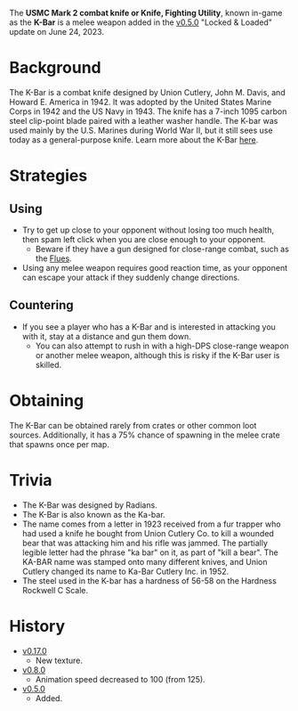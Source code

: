 The **USMC Mark 2 combat knife or Knife, Fighting Utility**, known in-game as the **K-Bar** is a melee weapon added in the [v0.5.0](https://github.com/HasangerGames/suroi/releases/tag/v0.5.0) "Locked & Loaded" update on June 24, 2023.

# Background

The K-Bar is a combat knife designed by Union Cutlery, John M. Davis, and Howard E. America in 1942. It was adopted by the United States Marine Corps in 1942 and the US Navy in 1943. The knife has a 7-inch 1095 carbon steel clip-point blade paired with a leather washer handle. The K-bar was used mainly by the U.S. Marines during World War II, but it still sees use today as a general-purpose knife. Learn more about the K-Bar [here](https://en.wikipedia.org/wiki/Ka-Bar).

# Strategies

## Using

- Try to get up close to your opponent without losing too much health, then spam left click when you are close enough to your opponent.
  - Beware if they have a gun designed for close-range combat, such as the [Flues](/weapons/guns/flues).
- Using any melee weapon requires good reaction time, as your opponent can escape your attack if they suddenly change directions.

## Countering

- If you see a player who has a K-Bar and is interested in attacking you with it, stay at a distance and gun them down.
  - You can also attempt to rush in with a high-DPS close-range weapon or another melee weapon, although this is risky if the K-Bar user is skilled.

# Obtaining

The K-Bar can be obtained rarely from crates or other common loot sources. Additionally, it has a 75% chance of spawning in the melee crate that spawns once per map.

# Trivia

- The K-Bar was designed by Radians.
- The K-Bar is also known as the Ka-bar.
- The name comes from a letter in 1923 received from a fur trapper who had used a knife he bought from Union Cutlery Co. to kill a wounded bear that was attacking him and his rifle was jammed. The partially legible letter had the phrase "ka bar" on it, as part of "kill a bear". The KA-BAR name was stamped onto many different knives, and Union Cutlery changed its name to Ka-Bar Cutlery Inc. in 1952.
- The steel used in the K-bar has a hardness of 56-58 on the Hardness Rockwell C Scale.

# History

- [v0.17.0](https://github.com/HasangerGames/suroi/releases/tag/v0.17.0)
  - New texture.
- [v0.8.0](https://github.com/HasangerGames/suroi/releases/tag/v0.8.0)
  - Animation speed decreased to 100 (from 125).
- [v0.5.0](https://github.com/HasangerGames/suroi/releases/tag/v0.5.0)
  - Added.
